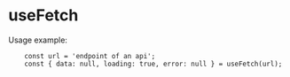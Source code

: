# useFetch

Usage example:
```
    const url = 'endpoint of an api';
    const { data: null, loading: true, error: null } = useFetch(url);

```
